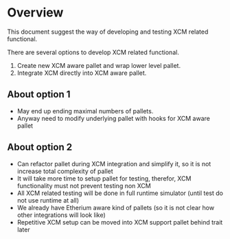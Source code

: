 # Overview

This document suggest the way of developing and testing XCM related functional.

There are several options to develop XCM related functional.

1. Create new XCM aware pallet and wrap lower level pallet.
2. Integrate XCM directly into XCM aware pallet.

## About option 1

- May end up ending maximal numbers of pallets.
- Anyway need to modify underlying pallet with hooks for XCM aware pallet

## About option 2

- Can refactor pallet during XCM integration and simplify it, so it is not increase total complexity of pallet
- It will take more time to setup pallet for testing, therefor, XCM functionality must not prevent testing non XCM
- All XCM related testing will be done in full runtime simulator (until test do not use runtime at all)
- We already have Etherium aware kind of pallets (so it is not clear how other integrations will look like)
- Repetitive XCM setup can be moved into XCM support pallet behind trait later